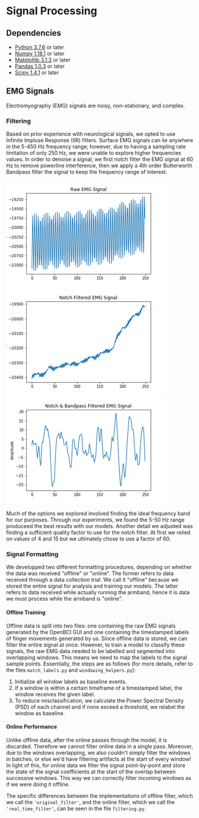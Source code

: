# Signal Processing

## Dependencies
* [Python 3.7.6](https://www.python.org/downloads/) or later
* [Numpy 1.18.1](https://numpy.org/) or later
* [Matplotlib 3.1.3](https://matplotlib.org/) or later
* [Pandas 1.0.3](https://pandas.pydata.org/) or later
* [Scipy 1.4.1](https://www.scipy.org/) or later

## EMG Signals
Electromyography (EMG) signals are noisy, non-stationary, and complex.

### Filtering

Based on prior experience with neurological signals, we opted to use Infinite Impluse Response (IIR) filters. 
Surface EMG signals can lie anywhere in the 5-450 Hz frequency range; however, due to having a sampling rate limitation of only 250 Hz, we were unable to explore higher frequencies values.
In order to denoise a signal, we first notch filter the EMG signal at 60 Hz to remove powerline interference, then we apply a 4th order Butterworth Bandpass filter the signal to keep the frequency range of interest.

![alt text](./figures/unfiltered.png)
![alt text](./figures/notch_filtered.png)
![alt text](./figures/notch_and_bandpass_filtered.png)

Much of the options we explored involved finding the ideal frequency band for our purposes.
Through our experiments, we found the 5-50 Hz range produceed the best results with our models.
Another detail we adjusted was finding a sufficient quality factor to use for the notch filter.
At first we relied on values of 4 and 15 but we ultimately chose to use a factor of 60.

### Signal Formatting

We developped two different formatting procedures, depending on whether the data was received "offline" or "online".
The former refers to data received through a data collection trial. 
We call it "offline" because we stored the entire signal for analysis and training our models.
The latter refers to data received while actually running the armband, hence it is data we must process while the armband is "online".

#### Offline Training

Offline data is split into two files: one containing the raw EMG signals generated by the OpenBCI GUI and one containing the timestamped labels of finger movements generated by us.
Since offline data is stored, we can filter the entire signal at once.
However, to train a model to classify these signals, the raw EMG data needed to be labelled and segmented into overlapping windows.
This means we need to map the labels to the signal sample points.
Essentially, the steps are as follows (for more details, refer to the files `match_labels.py` and `windowing_helpers.py`):

1. Initialize all window labels as baseline events.
2. If a window is within a certain timeframe of a timestamped label, the window receives the given label.
3. To reduce misclassification, we calculate the Power Spectral Density (PSD) of each channel and if none exceed a threshold, we relabel the window as baseline.

#### Online Performance

Unlike offline data, after the online passes through the model, it is discarded.
Therefore we cannot filter online data in a single pass.
Moreover, due to the windows overlapping, we also couldn't simply filter the windows in batches, or else we'd have filtering artifacts at the start of every window!
In light of this, for online data we filter the signal point-by-point and store the state of the signal coefficients at the start of the overlap between successive windows.
This way we can correctly filter incoming windows as if we were doing it offline.

The specific differences between the implementations of offline filter, which we call the `'original_filter'`, and the online filter, which we call the `'real_time_filter'`, can be seen in the file `filtering.py`.

